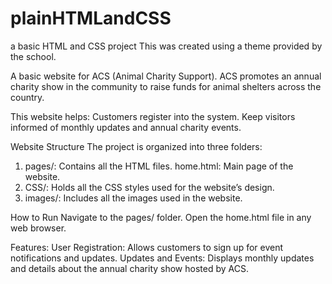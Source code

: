 # plainHTMLandCSS
a basic HTML and CSS project
This was created using a theme provided by the school.

A basic website for ACS (Animal Charity Support).
ACS promotes an annual charity show in the community to raise funds for animal shelters across the country.

This website helps:
Customers register into the system.
Keep visitors informed of monthly updates and annual charity events.

Website Structure
The project is organized into three folders:
1. pages/: Contains all the HTML files.
   home.html: Main page of the website.
2. CSS/: Holds all the CSS styles used for the website’s design.
3. images/: Includes all the images used in the website.

How to Run
Navigate to the pages/ folder.
Open the home.html file in any web browser.

Features:
User Registration:
  Allows customers to sign up for event notifications and updates.
Updates and Events:
  Displays monthly updates and details about the annual charity show hosted by ACS.
